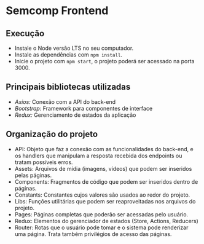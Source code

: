 # Semcomp Frontend

## Execução

- Instale o Node versão LTS no seu computador.
- Instale as dependências com `npm install`.
- Inicie o projeto com `npm start`, o projeto poderá ser acessado na porta 3000.

## Principais bibliotecas utilizadas

- _Axios:_ Conexão com a API do back-end
- _Bootstrap:_ Framework para componentes de interface
- _Redux:_ Gerenciamento de estados da aplicação

## Organização do projeto

- API: Objeto que faz a conexão com as funcionalidades do back-end, e os handlers que manipulam a resposta recebida dos endpoints ou tratam possíveis erros.
- Assets: Arquivos de mídia (imagens, vídeos) que podem ser inseridos pelas páginas.
- Components: Fragmentos de código que podem ser inseridos dentro de páginas.
- Constants: Constantes cujos valores são usados ao redor do projeto.
- Libs: Funções utilitárias que podem ser reaproveitadas nos arquivos do projeto.
- Pages: Páginas completas que poderão ser acessadas pelo usuário.
- Redux: Elementos do gerenciador de estados (Store, Actions, Reducers)
- Router: Rotas que o usuário pode tomar e o sistema pode renderizar uma página. Trata também privilégios de acesso das páginas.
